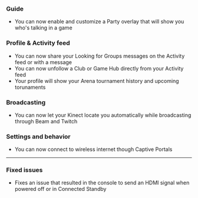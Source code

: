 ### Guide
- You can now enable and customize a Party overlay that will show you who's talking in a game

### Profile & Activity feed
- You can now share your Looking for Groups messages on the Activity feed or with a message
- You can now unfollow a Club or Game Hub directly from your Activity feed
- Your profile will show your Arena tournament history and upcoming torunaments

### Broadcasting
- You can now let your Kinect locate you automatically while broadcasting through Beam and Twitch

### Settings and behavior
- You can now connect to wireless internet though Captive Portals

---------

### Fixed issues
- Fixes an issue that resulted in the console to send an HDMI signal when powered off or in Connected Standby